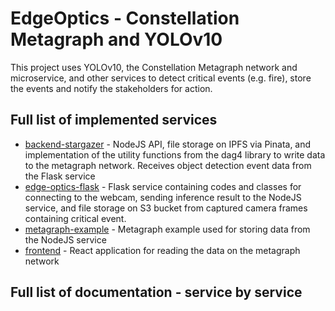 # EdgeOptics - Constellation Metagraph and YOLOv10

This project uses YOLOv10, the Constellation Metagraph network and microservice, and other services to detect critical events (e.g. fire), store the events and notify the stakeholders for action.

## Full list of implemented services 
* [backend-stargazer](./backend-stargazer) - NodeJS API, file storage on IPFS via Pinata, and implementation of the utility functions from the dag4 library to write data to the metagraph network. Receives object detection event data from the Flask service
* [edge-optics-flask](./edge-optics-flask) - Flask service containing codes and classes for connecting to the webcam, sending inference result to the NodeJS service, and file storage on S3 bucket from captured camera frames containing critical event.
* [metagraph-example](./metagraph-example) - Metagraph example used for storing data from the NodeJS service
* [frontend](./frontend) - React application for reading the data on the metagraph network

## Full list of documentation - service by service
